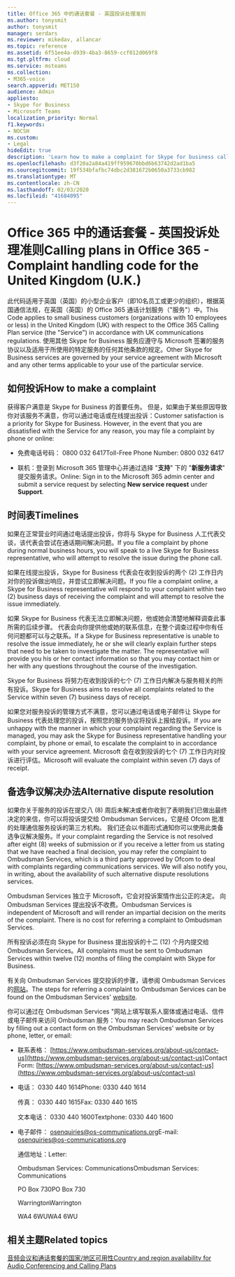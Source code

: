 ```yaml
---
title: Office 365 中的通话套餐 - 英国投诉处理准则
ms.author: tonysmit
author: tonysmit
manager: serdars
ms.reviewer: mikedav, allancar
ms.topic: reference
ms.assetid: 6f51ee4a-d939-4ba3-8659-ccf012d069f8
ms.tgt.pltfrm: cloud
ms.service: msteams
ms.collection:
- M365-voice
search.appverid: MET150
audience: Admin
appliesto:
- Skype for Business
- Microsoft Teams
localization_priority: Normal
f1.keywords:
- NOCSH
ms.custom:
- Legal
hideEdit: true
description: 'Learn how to make a complaint for Skype for business calling services (PSTN Calling in the United Kingdom), what the timelines are for replies, and how to resolve disputes for unresolved complaints. '
ms.openlocfilehash: d3f20a2a84a419ff959670bbd6b63742d2ad1ba5
ms.sourcegitcommit: 19f534bfafbc74dbc2d381672b0650a3733cb982
ms.translationtype: MT
ms.contentlocale: zh-CN
ms.lasthandoff: 02/03/2020
ms.locfileid: "41684095"
---
```

# <a name="calling-plans-in-office-365---complaint-handling-code-for-the-united-kingdom-uk"></a><span data-ttu-id="3abb4-103">Office 365 中的通话套餐 - 英国投诉处理准则</span><span class="sxs-lookup"><span data-stu-id="3abb4-103">Calling plans in Office 365 - Complaint handling code for the United Kingdom (U.K.)</span></span>

<span data-ttu-id="3abb4-104">此代码适用于英国（英国）的小型企业客户（即10名员工或更少的组织），根据英国通信法规，在英国（英国）的 Office 365 通话计划服务（"服务"）中。</span><span class="sxs-lookup"><span data-stu-id="3abb4-104">This Code applies to small business customers (organizations with 10 employees or less) in the United Kingdom (UK) with respect to the Office 365 Calling Plan service (the "Service") in accordance with UK communications regulations.</span></span> <span data-ttu-id="3abb4-105">使用其他 Skype for Business 服务应遵守与 Microsoft 签署的服务协议以及适用于所使用的特定服务的任何其他条款的规定。</span><span class="sxs-lookup"><span data-stu-id="3abb4-105">Other Skype for Business services are governed by your service agreement with Microsoft and any other terms applicable to your use of the particular service.</span></span>

## <a name="how-to-make-a-complaint"></a><span data-ttu-id="3abb4-106">如何投诉</span><span class="sxs-lookup"><span data-stu-id="3abb4-106">How to make a complaint</span></span>

<span data-ttu-id="3abb4-p102">获得客户满意是 Skype for Business 的首要任务。 但是，如果由于某些原因导致你对该服务不满意，你可以通过电话或在线提出投诉：</span><span class="sxs-lookup"><span data-stu-id="3abb4-p102">Customer satisfaction is a priority for Skype for Business. However, in the event that you are dissatisfied with the Service for any reason, you may file a complaint by phone or online:</span></span>

- <span data-ttu-id="3abb4-109">免费电话号码： 0800 032 6417</span><span class="sxs-lookup"><span data-stu-id="3abb4-109">Toll-Free Phone Number: 0800 032 6417</span></span>

- <span data-ttu-id="3abb4-110">联机：登录到 Microsoft 365 管理中心并通过选择 "**支持**" 下的 "**新服务请求**" 提交服务请求。</span><span class="sxs-lookup"><span data-stu-id="3abb4-110">Online: Sign in to the Microsoft 365 admin center and submit a service request by selecting **New service request** under **Support**.</span></span>

## <a name="timelines"></a><span data-ttu-id="3abb4-111">时间表</span><span class="sxs-lookup"><span data-stu-id="3abb4-111">Timelines</span></span>

<span data-ttu-id="3abb4-112">如果在正常营业时间通过电话提出投诉，你将与 Skype for Business 人工代表交谈，该代表会尝试在通话期间解决问题。</span><span class="sxs-lookup"><span data-stu-id="3abb4-112">If you file a complaint by phone during normal business hours, you will speak to a live Skype for Business representative, who will attempt to resolve the issue during the phone call.</span></span>

<span data-ttu-id="3abb4-113">如果在线提出投诉，Skype for Business 代表会在收到投诉的两个 (2) 工作日内对你的投诉做出响应，并尝试立即解决问题。</span><span class="sxs-lookup"><span data-stu-id="3abb4-113">If you file a complaint online, a Skype for Business representative will respond to your complaint within two (2) business days of receiving the complaint and will attempt to resolve the issue immediately.</span></span>

<span data-ttu-id="3abb4-p103">如果 Skype for Business 代表无法立即解决问题，他或她会清楚地解释调查此事所需的后续步骤。 代表会向你提供他或她的联系信息，在整个调查过程中你有任何问题都可以与之联系。</span><span class="sxs-lookup"><span data-stu-id="3abb4-p103">If a Skype for Business representative is unable to resolve the issue immediately, he or she will clearly explain further steps that need to be taken to investigate the matter. The representative will provide you his or her contact information so that you may contact him or her with any questions throughout the course of the investigation.</span></span>

<span data-ttu-id="3abb4-116">Skype for Business 将努力在收到投诉的七个 (7) 工作日内解决与服务相关的所有投诉。</span><span class="sxs-lookup"><span data-stu-id="3abb4-116">Skype for Business aims to resolve all complaints related to the Service within seven (7) business days of receipt.</span></span>

<span data-ttu-id="3abb4-117">如果您对服务投诉的管理方式不满意，您可以通过电话或电子邮件让 Skype for Business 代表处理您的投诉，按照您的服务协议将投诉上报给投诉。</span><span class="sxs-lookup"><span data-stu-id="3abb4-117">If you are unhappy with the manner in which your complaint regarding the Service is managed, you may ask the Skype for Business representative handling your complaint, by phone or email, to escalate the complaint to in accordance with your service agreement.</span></span> <span data-ttu-id="3abb4-118">Microsoft 会在收到投诉的七个 (7) 工作日内对投诉进行评估。</span><span class="sxs-lookup"><span data-stu-id="3abb4-118">Microsoft will evaluate the complaint within seven (7) days of receipt.</span></span>

## <a name="alternative-dispute-resolution"></a><span data-ttu-id="3abb4-119">备选争议解决办法</span><span class="sxs-lookup"><span data-stu-id="3abb4-119">Alternative dispute resolution</span></span>

<span data-ttu-id="3abb4-p105">如果你关于服务的投诉在提交八 (8) 周后未解决或者你收到了表明我们已做出最终决定的来信，你可以将投诉提交给 Ombudsman Services，它是经 Ofcom 批准的处理通信服务投诉的第三方机构。 我们还会以书面形式通知你可以使用此类备选争议解决服务。</span><span class="sxs-lookup"><span data-stu-id="3abb4-p105">If your complaint regarding the Service is not resolved after eight (8) weeks of submission or if you receive a letter from us stating that we have reached a final decision, you may refer the complaint to Ombudsman Services, which is a third party approved by Ofcom to deal with complaints regarding communications services. We will also notify you, in writing, about the availability of such alternative dispute resolutions services.</span></span>

<span data-ttu-id="3abb4-p106">Ombudsman Services 独立于 Microsoft，它会对投诉案情作出公正的决定。 向 Ombudsman Services 提出投诉不收费。</span><span class="sxs-lookup"><span data-stu-id="3abb4-p106">Ombudsman Services is independent of Microsoft and will render an impartial decision on the merits of the complaint. There is no cost for referring a complaint to Ombudsman Services.</span></span>

<span data-ttu-id="3abb4-124">所有投诉必须在向 Skype for Business 提出投诉的十二 (12) 个月内提交给 Ombudsman Services。</span><span class="sxs-lookup"><span data-stu-id="3abb4-124">All complaints must be sent to Ombudsman Services within twelve (12) months of filing the complaint with Skype for Business.</span></span>

<span data-ttu-id="3abb4-125">有关向 Ombudsman Services 提交投诉的步骤，请参阅 Ombudsman Services 的[网站](https://go.microsoft.com/fwlink/?LinkID=820708&amp;clcid=0x809)。</span><span class="sxs-lookup"><span data-stu-id="3abb4-125">The steps for referring a complaint to Ombudsman Services can be found on the Ombudsman Services' [website](https://go.microsoft.com/fwlink/?LinkID=820708&amp;clcid=0x809).</span></span>

<span data-ttu-id="3abb4-126">你可以通过在 Ombudsman Services "网站上填写联系人窗体或通过电话、信件或电子邮件来访问 Ombudsman 服务：</span><span class="sxs-lookup"><span data-stu-id="3abb4-126">You may reach Ombudsman Services by filling out a contact form on the Ombudsman Services' website or by phone, letter, or email:</span></span>

- <span data-ttu-id="3abb4-127">联系表格： [https://www.ombudsman-services.org/about-us/contact-us](https://www.ombudsman-services.org/about-us/contact-us)</span><span class="sxs-lookup"><span data-stu-id="3abb4-127">Contact Form: [https://www.ombudsman-services.org/about-us/contact-us](https://www.ombudsman-services.org/about-us/contact-us)</span></span>

- <span data-ttu-id="3abb4-128">电话： 0330 440 1614</span><span class="sxs-lookup"><span data-stu-id="3abb4-128">Phone: 0330 440 1614</span></span>

    <span data-ttu-id="3abb4-129">传真： 0330 440 1615</span><span class="sxs-lookup"><span data-stu-id="3abb4-129">Fax: 0330 440 1615</span></span>

    <span data-ttu-id="3abb4-130">文本电话： 0330 440 1600</span><span class="sxs-lookup"><span data-stu-id="3abb4-130">Textphone: 0330 440 1600</span></span>

- <span data-ttu-id="3abb4-131">电子邮件： [osenquiries@os-communications.org](mailto:osenquiries@os-communications.org)</span><span class="sxs-lookup"><span data-stu-id="3abb4-131">E-mail: [osenquiries@os-communications.org](mailto:osenquiries@os-communications.org)</span></span>

    <span data-ttu-id="3abb4-132">通信地址：</span><span class="sxs-lookup"><span data-stu-id="3abb4-132">Letter:</span></span>

    <span data-ttu-id="3abb4-133">Ombudsman Services: Communications</span><span class="sxs-lookup"><span data-stu-id="3abb4-133">Ombudsman Services: Communications</span></span>

    <span data-ttu-id="3abb4-134">PO Box 730</span><span class="sxs-lookup"><span data-stu-id="3abb4-134">PO Box 730</span></span>

    <span data-ttu-id="3abb4-135">Warrington</span><span class="sxs-lookup"><span data-stu-id="3abb4-135">Warrington</span></span>

    <span data-ttu-id="3abb4-136">WA4 6WU</span><span class="sxs-lookup"><span data-stu-id="3abb4-136">WA4 6WU</span></span>


## <a name="related-topics"></a><span data-ttu-id="3abb4-137">相关主题</span><span class="sxs-lookup"><span data-stu-id="3abb4-137">Related topics</span></span>
[<span data-ttu-id="3abb4-138">音频会议和通话套餐的国家/地区可用性</span><span class="sxs-lookup"><span data-stu-id="3abb4-138">Country and region availability for Audio Conferencing and Calling Plans</span></span>](country-and-region-availability-for-audio-conferencing-and-calling-plans/country-and-region-availability-for-audio-conferencing-and-calling-plans.md)

